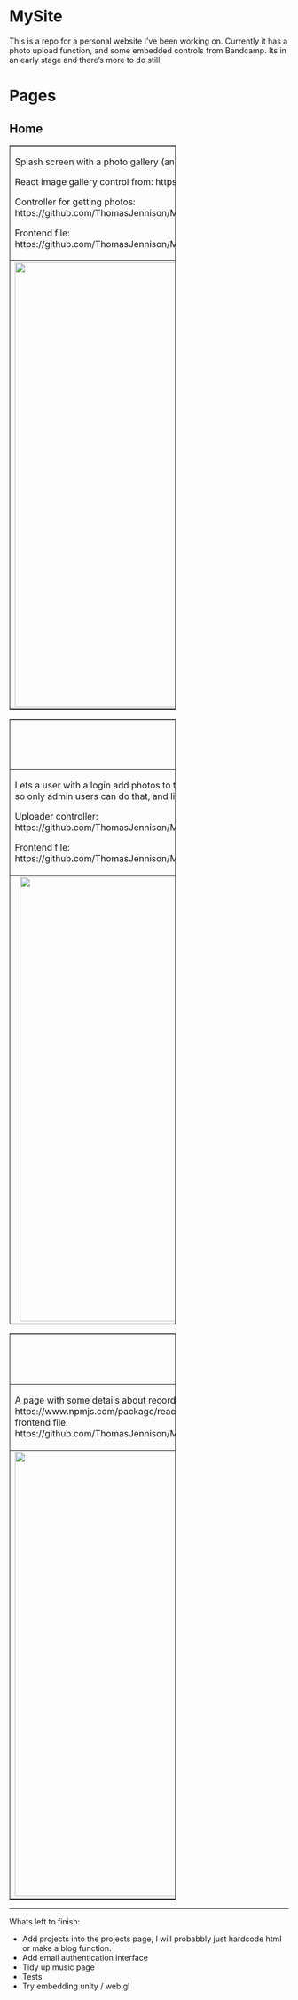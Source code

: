 # MySite
This is a repo for a personal website I’ve been working on.
Currently it has a photo upload function, and some embedded controls from Bandcamp.
Its in an early stage and there’s more to do still

<h1>Pages</h1>
<table border="1" style="width:300px;">
  <tr>
    <h2>Home</h1>
    </td>
  </tr>
  <tr>
    <td>
      <p>Splash screen with a photo gallery (and a weird self portrait I made lol)</p>
      <p>React image gallery control from: https://www.npmjs.com/package/react-grid-gallery</p>
      <p>Controller for getting photos: https://github.com/ThomasJennison/MySite/blob/master/MySite/Controllers/PhotoViewerController.cs</p>
      <p>Frontend file: https://github.com/ThomasJennison/MySite/blob/master/MySite/ClientApp/src/components/Home.js </p>
    </td>
  </tr>
  <tr>
    <td align="center">
        <img src="https://user-images.githubusercontent.com/7981120/135156346-56c90993-62ed-4acb-bd1d-b871931404f4.gif" alt="Home page gif" style="width:800;height:800px;"> 
        <span>
    </td>
  <tr>
</table>
    
<table border="1" style="width:300px;">
  <tr>
    <td align="center">
    <h2>Photo Upload</h1>
    </td>
  </tr>
  <tr>
    <td>
      <p>Lets a user with a login add photos to the main screen. more work to be done here still… need to lock it out so only admin users can do that, and link up the on-screen input’s for photo data</p>
      <p>Uploader controller: https://github.com/ThomasJennison/MySite/blob/master/MySite/Controllers/UploaderController.cs</p>
      <p>Frontend file: https://github.com/ThomasJennison/MySite/blob/master/MySite/ClientApp/src/components/PhotosAdmin.js</p>
    </td>
  </tr>
  <tr>
    <td align="center">
        <img src="https://user-images.githubusercontent.com/7981120/135157500-a913febb-16e4-476a-8f0a-35aa219cf33c.gif" alt="Photo upload gif" style="width:800;height:800px;"> 
        <span>
    </td>
  <tr>
</table>
    
<table border="1" style="width:300px;">
  <tr>
    <td align="center">
    <h2>Music</h1>
    </td>
  </tr>
  <tr>
    <td>
      <p>A page with some details about recordings, used React Bandcamp control (Bandcamp Player from https://www.npmjs.com/package/react-bandcamp) <br/>
         frontend file: https://github.com/ThomasJennison/MySite/blob/master/MySite/ClientApp/src/components/Music.js</p>
    </td>
  </tr>
  <tr>
    <td align="center">
        <img src="https://user-images.githubusercontent.com/7981120/135157500-a913febb-16e4-476a-8f0a-35aa219cf33c.gif" alt="Music Page Gif" style="width:800;height:800px;"> 
        <span>
    </td>
  <tr>
</table>

--------------------------------------------------------------------------------------------------------
    
Whats left to finish:
- Add projects into the projects page, I will probabbly just hardcode html or make a blog function.
- Add email authentication interface 
- Tidy up music page
- Tests
- Try embedding unity / web gl


